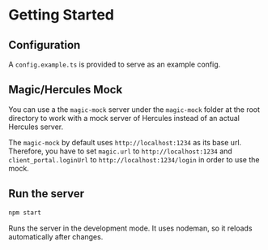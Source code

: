 # Getting Started

## Configuration

A `config.example.ts` is provided to serve as an example config.

## Magic/Hercules Mock

You can use a the `magic-mock` server under the `magic-mock` folder at the root directory to work with a mock server of Hercules instead of an actual Hercules server.

The `magic-mock` by default uses `http://localhost:1234` as its base url. Therefore, you have to set `magic.url` to  `http://localhost:1234` and `client_portal.loginUrl` to `http://localhost:1234/login` in order to use the mock.

## Run the server

```sh
npm start
```
Runs the server in the development mode.
It uses nodeman, so it reloads automatically after changes.
